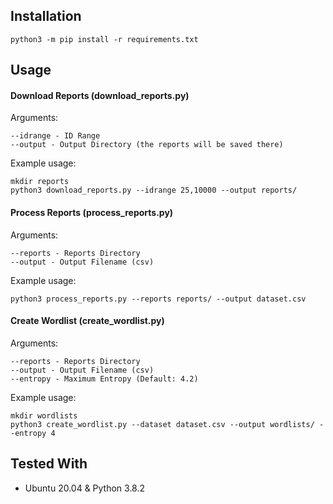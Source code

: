 ## Installation
```
python3 -m pip install -r requirements.txt
```

## Usage
#### Download Reports (download_reports.py)
Arguments:
```
--idrange - ID Range
--output - Output Directory (the reports will be saved there)
```
Example usage:
```
mkdir reports
python3 download_reports.py --idrange 25,10000 --output reports/
```

#### Process Reports (process_reports.py)
Arguments:
```
--reports - Reports Directory
--output - Output Filename (csv)
```
Example usage:
```
python3 process_reports.py --reports reports/ --output dataset.csv
```
#### Create Wordlist (create_wordlist.py)
Arguments:
```
--reports - Reports Directory
--output - Output Filename (csv)
--entropy - Maximum Entropy (Default: 4.2)
```
Example usage:
```
mkdir wordlists
python3 create_wordlist.py --dataset dataset.csv --output wordlists/ --entropy 4
```

## Tested With
- Ubuntu 20.04 & Python 3.8.2
